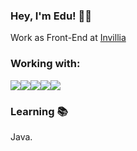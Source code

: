 ### Hey, I'm Edu! 🖖🏻
<p>Work as Front-End at <a href="https://invillia.com/global-growth-framework/" target="blank">Invillia</a></p>


### Working with:
<img src="https://img.shields.io/badge/JavaScript-F7DF1E?style=for-the-badge&logo=javascript&logoColor=black" /><img src="https://img.shields.io/badge/React-20232A?style=for-the-badge&logo=react&logoColor=61DAFBhttps://img.shields.io/badge/React-20232A?style=for-the-badge&logo=react&logoColor=61DAFB" /><img src="https://img.shields.io/badge/next.js-000000?style=for-the-badge&logo=nextdotjs&logoColor=white" /><img src="https://img.shields.io/badge/GraphQl-E10098?style=for-the-badge&logo=graphql&logoColor=white" /><img src="https://img.shields.io/badge/Apollo%20GraphQL-311C87?&style=for-the-badge&logo=Apollo%20GraphQL&logoColor=white" />
<br />

### Learning 📚
<p>Java.</p>


